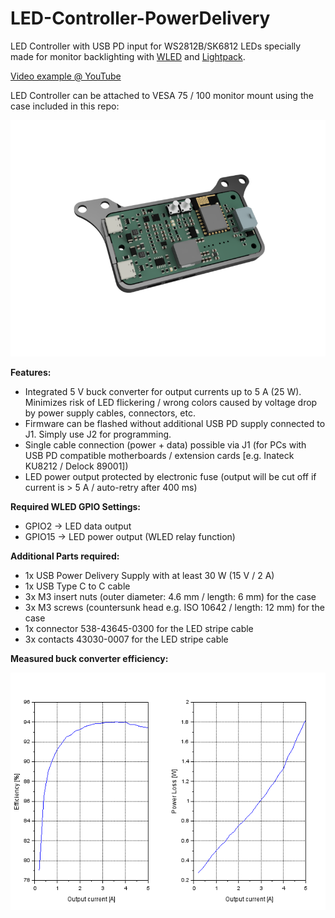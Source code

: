 # LED-Controller-PowerDelivery
LED Controller with USB PD input for WS2812B/SK6812 LEDs specially made for monitor backlighting with [WLED](https://kno.wled.ge/) and [Lightpack](https://github.com/psieg/Lightpack).

[Video example @ YouTube](https://youtu.be/EE_DajBsjAQ)

LED Controller can be attached to VESA 75 / 100 monitor mount using the case included in this repo:

![Front](https://github.com/dtimber/LED-Controller-PowerDelivery/blob/main/Pictures/LED-Controller-PD_2024-Dec-17_01-49-33PM-000_CustomizedView2065316698.png)

**Features:**
* Integrated 5 V buck converter for output currents up to 5 A (25 W). Minimizes risk of LED flickering / wrong colors caused by voltage drop by power supply cables, connectors, etc.
* Firmware can be flashed without additional USB PD supply connected to J1. Simply use J2 for programming.
* Single cable connection (power + data) possible via J1 (for PCs with USB PD compatible motherboards / extension cards [e.g. Inateck KU8212 / Delock 89001])
* LED power output protected by electronic fuse (output will be cut off if current is > 5 A / auto-retry after 400 ms)

**Required WLED GPIO Settings:**
* GPIO2 -> LED data output
* GPIO15 -> LED power output (WLED relay function)

**Additional Parts required:**
* 1x USB Power Delivery Supply with at least 30 W (15 V / 2 A)
* 1x USB Type C to C cable
* 3x M3 insert nuts (outer diameter: 4.6 mm / length: 6 mm) for the case
* 3x M3 screws (countersunk head e.g. ISO 10642 / length: 12 mm) for the case
* 1x connector 538-43645-0300 for the LED stripe cable
* 3x contacts 43030-0007 for the LED stripe cable

**Measured buck converter efficiency:**

![Efficiency](https://github.com/dtimber/LED-Controller-PowerDelivery/blob/main/Pictures/MeasuredEfficiency.png)
